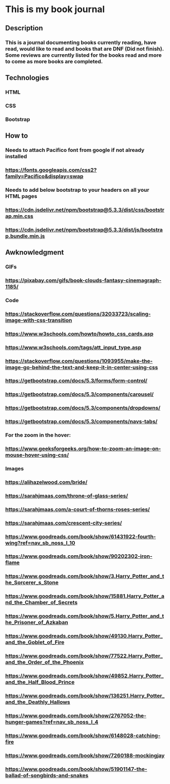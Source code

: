 # This is my book journal

## Description
### This is a journal documenting books currently reading, have read, would like to read and books that are DNF (Did not finish). Some reviews are currently listed for the books read and more to come as more books are completed.

## Technologies
### HTML
### CSS
### Bootstrap

##  How to
### Needs to attach Pacifico font from google if not already installed
### https://fonts.googleapis.com/css2?family=Pacifico&display=swap
### Needs to add below bootstrap to your headers on all your HTML pages
### https://cdn.jsdelivr.net/npm/bootstrap@5.3.3/dist/css/bootstrap.min.css
### https://cdn.jsdelivr.net/npm/bootstrap@5.3.3/dist/js/bootstrap.bundle.min.js


## Awknowledgment
### GIFs
### https://pixabay.com/gifs/book-clouds-fantasy-cinemagraph-1185/

### Code
### https://stackoverflow.com/questions/32033723/scaling-image-with-css-transition
### https://www.w3schools.com/howto/howto_css_cards.asp
### https://www.w3schools.com/tags/att_input_type.asp
### https://stackoverflow.com/questions/1093955/make-the-image-go-behind-the-text-and-keep-it-in-center-using-css
### https://getbootstrap.com/docs/5.3/forms/form-control/
### https://getbootstrap.com/docs/5.3/components/carousel/
### https://getbootstrap.com/docs/5.3/components/dropdowns/
### https://getbootstrap.com/docs/5.3/components/navs-tabs/

### For the zoom in the hover:
### https://www.geeksforgeeks.org/how-to-zoom-an-image-on-mouse-hover-using-css/

### Images
### https://alihazelwood.com/bride/
### https://sarahjmaas.com/throne-of-glass-series/
### https://sarahjmaas.com/a-court-of-thorns-roses-series/
### https://sarahjmaas.com/crescent-city-series/
### https://www.goodreads.com/book/show/61431922-fourth-wing?ref=nav_sb_noss_l_10
### https://www.goodreads.com/book/show/90202302-iron-flame
### https://www.goodreads.com/book/show/3.Harry_Potter_and_the_Sorcerer_s_Stone
### https://www.goodreads.com/book/show/15881.Harry_Potter_and_the_Chamber_of_Secrets
### https://www.goodreads.com/book/show/5.Harry_Potter_and_the_Prisoner_of_Azkaban
### https://www.goodreads.com/book/show/49130.Harry_Potter_and_the_Goblet_of_Fire
### https://www.goodreads.com/book/show/77522.Harry_Potter_and_the_Order_of_the_Phoenix
### https://www.goodreads.com/book/show/49852.Harry_Potter_and_the_Half_Blood_Prince
### https://www.goodreads.com/book/show/136251.Harry_Potter_and_the_Deathly_Hallows
### https://www.goodreads.com/book/show/2767052-the-hunger-games?ref=nav_sb_noss_l_4
### https://www.goodreads.com/book/show/6148028-catching-fire
### https://www.goodreads.com/book/show/7260188-mockingjay
### https://www.goodreads.com/book/show/51901147-the-ballad-of-songbirds-and-snakes
